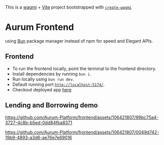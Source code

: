 This is a [wagmi](https://wagmi.sh) + [Vite](https://vitejs.dev/) project bootstrapped with [`create-wagmi`](https://github.com/wagmi-dev/wagmi/tree/main/packages/create-wagmi)

# Aurum Frontend
using [Bun](https://bun.sh/) package manager instead of npm for speed and Elegant APIs.

## Frontend 
 * To run the frontend locally, point the terminal to the frontend directory.
 * Install dependencies by running `bun i`.
 * Run locally using `bun run dev`.
 * Default running port [`http://localhost:5174/`](http://localhost:5174/).
 * Checkout deployed app [here](https://nft-lending-borrowing-protocol.vercel.app/)

## Lending and Borrowing demo
https://github.com/Aurum-Platform/frontend/assets/106421807/99bc75a4-3727-4c8b-b5ed-0dd84fba8371

https://github.com/Aurum-Platform/frontend/assets/106421807/0049d742-19b9-4893-a3d6-ae76e7e69016

